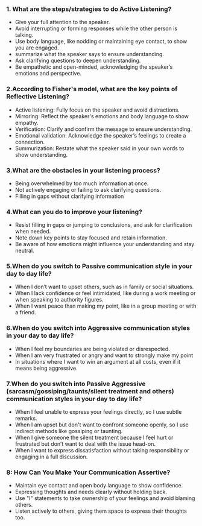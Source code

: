 ### 1. What are the steps/strategies to do Active Listening? 
- Give your full attention to the speaker.
- Avoid interrupting or forming responses while the other person is talking.
- Use body language, like nodding or maintaining eye contact, to show you are engaged.
- summarize what the speaker says to ensure understanding.
- Ask clarifying questions to deepen understanding.
- Be empathetic and open-minded, acknowledging the speaker’s emotions and perspective.

### 2.According to Fisher's model, what are the key points of Reflective Listening?
- Active listening: Fully focus on the speaker and avoid distractions.
- Mirroring: Reflect the speaker's emotions and body language to show empathy.
- Verification: Clarify and confirm the message to ensure understanding.
- Emotional validation: Acknowledge the speaker’s feelings to create a connection.
- Summurization: Restate what the speaker said in your own words to show understanding.

### 3.What are the obstacles in your listening process?
-  Being overwhelmed by too much information at once.
-  Not actively engaging or failing to ask clarifying questions.
-  Filling in gaps without clarifying information

### 4.What can you do to improve your listening?
- Resist filling in gaps or jumping to conclusions, and ask for clarification when needed.
- Note down key points to stay focused and retain information.
- Be aware of how emotions might influence your understanding and stay neutral.

### 5.When do you switch to Passive communication style in your day to day life?
- When I don’t want to upset others, such as in family or social situations.
- When I lack confidence or feel intimidated, like during a work meeting or when speaking to authority figures.
- When I want peace than making my point, like in a group meeting or with a friend.

### 6.When do you switch into Aggressive communication styles in your day to day life?
- When I feel my boundaries are being violated or disrespected.
- When I am very frustrated or angry and want to strongly make my point
- In situations where I want to win an argument at all costs, even if it means being aggressive.

### 7.When do you switch into Passive Aggressive (sarcasm/gossiping/taunts/silent treatment and others) communication styles in your day to day life?
- When I feel unable to express your feelings directly, so I use subtle remarks.
- When I am upset but don't want to confront someone openly, so I use indirect methods like gossiping or taunting.
- When I give someone the silent treatment because I feel hurt or frustrated but don’t want to deal with the issue head-on.
- When I want to express dissatisfaction without taking responsibility or engaging in a full discussion.

### 8: How Can You Make Your Communication Assertive?

- Maintain eye contact and open body language to show confidence.
- Expressing thoughts and needs clearly without holding back.
- Use "I" statements to take ownership of your feelings and avoid blaming others.
- Listen actively to others, giving them space to express their thoughts too.